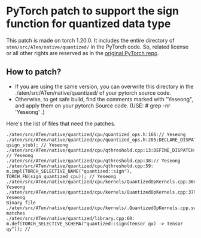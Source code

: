 # PyTorch patch to support the sign function for quantized data type
This patch is made on torch 1.20.0. It includes the entire directory of `aten/src/ATen/native/quantized/` in the PyTorch code.
So, related license or all other rights are reserved as in the [original PyTorch repo](https://github.com/pytorch/pytorch).


## How to patch?
- If you are using the same version, you can overwrite this directory in the ./aten/src/ATen/native/quantized/ of your pytorch source code.
- Otherwise, to get safe build, find the comments marked with "Yeseong", and apply them on your pytorch Source code.
(USE: # grep -nr 'Yeseong' .)

Here's the list of files that need the patches.
```
./aten/src/ATen/native/quantized/cpu/quantized_ops.h:166:// Yeseong
./aten/src/ATen/native/quantized/cpu/quantized_ops.h:205:DECLARE_DISPATCH(qsign_fn, qsign_stub); // Yeseong
./aten/src/ATen/native/quantized/cpu/qthreshold.cpp:13:DEFINE_DISPATCH(qsign_stub); // Yeseong
./aten/src/ATen/native/quantized/cpu/qthreshold.cpp:38:// Yeseong
./aten/src/ATen/native/quantized/cpu/qthreshold.cpp:59:  m.impl(TORCH_SELECTIVE_NAME("quantized::sign"), TORCH_FN(sign_quantized_cpu)); // Yeseong
./aten/src/ATen/native/quantized/cpu/kernels/QuantizedOpKernels.cpp:3604:// Yeseong
./aten/src/ATen/native/quantized/cpu/kernels/QuantizedOpKernels.cpp:3792:// Yeseong
Binary file ./aten/src/ATen/native/quantized/cpu/kernels/.QuantizedOpKernels.cpp.swp matches
./aten/src/ATen/native/quantized/library.cpp:60:  m.def(TORCH_SELECTIVE_SCHEMA("quantized::sign(Tensor qx) -> Tensor qy")); //
```
